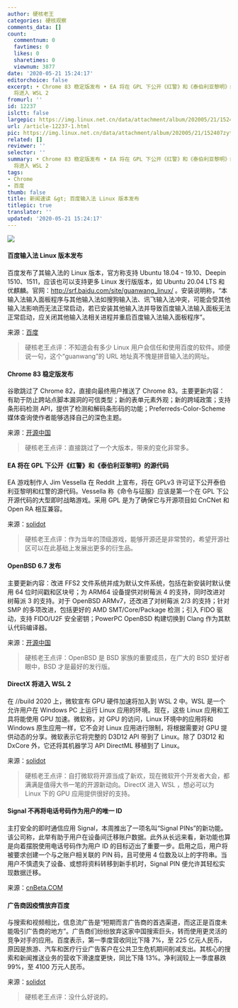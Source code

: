 ```yaml
---
author: 硬核老王
categories: 硬核观察
comments_data: []
count:
  commentnum: 0
  favtimes: 0
  likes: 0
  sharetimes: 0
  viewnum: 3877
date: '2020-05-21 15:24:17'
editorchoice: false
excerpt: • Chrome 83 稳定版发布 • EA 将在 GPL 下公开《红警》和《泰伯利亚黎明》的源代码 • OpenBSD 6.7 发布 • DirectX
  将进入 WSL 2
fromurl: ''
id: 12237
islctt: false
largepic: https://img.linux.net.cn/data/attachment/album/202005/21/152407zytz3r1cwycmm695.jpg
url: /article-12237-1.html
pic: https://img.linux.net.cn/data/attachment/album/202005/21/152407zytz3r1cwycmm695.jpg.thumb.jpg
related: []
reviewer: ''
selector: ''
summary: • Chrome 83 稳定版发布 • EA 将在 GPL 下公开《红警》和《泰伯利亚黎明》的源代码 • OpenBSD 6.7 发布 • DirectX
  将进入 WSL 2
tags:
- Chrome
- 百度
thumb: false
title: 新闻速读 &gt; 百度输入法 Linux 版本发布
titlepic: true
translator: ''
updated: '2020-05-21 15:24:17'
---
```


![](/data/attachment/album/202005/21/152407zytz3r1cwycmm695.jpg)


#### 百度输入法 Linux 版本发布


百度发布了其输入法的 Linux 版本，官方称支持 Ubuntu 18.04 - 19.10、Deepin 1510、1511，应该也可以支持更多 Linux 发行版版本，如 Ubuntu 20.04 LTS 和优麒麟。官网：<http://srf.baidu.com/site/guanwang_linux/> 。安装说明称，“本输入法输入面板程序与其他输入法如搜狗输入法、讯飞输入法冲突，可能会受其他输入法影响而无法正常启动，若已安装其他输入法并导致百度输入法输入面板无法正常启动，应关闭其他输入法相关进程并重启百度输入法输入面板程序”。


来源：[百度](http://srf.baidu.com/site/guanwang_linux/)



> 
> 硬核老王点评：不知道会有多少 Linux 用户会信任和使用百度的软件。顺便说一句，这个“guanwang”的 URL 地址真不愧是拼音输入法的网址。
> 
> 
> 


#### Chrome 83 稳定版发布


谷歌跳过了 Chrome 82，直接向最终用户推送了 Chrome 83。主要更新内容：有助于防止跨站点脚本漏洞的可信类型；新的表单元素外观；新的跨域政策；支持条形码检测 API，提供了检测和解码条形码的功能；Preferreds-Color-Scheme 媒体查询使作者能够选择自己的深色主题。


来源：[开源中国](https://www.oschina.net/news/115834/chrome-83-released?tdsourcetag=s_pctim_aiomsg)



> 
> 硬核老王点评：直接跳过了一个大版本，带来的变化非常多。
> 
> 
> 


#### EA 将在 GPL 下公开《红警》和《泰伯利亚黎明》的源代码


EA 游戏制作人 Jim Vessella 在 Reddit 上宣布，将在 GPLv3 许可证下公开泰伯利亚黎明和红警的源代码。Vessella 称《命令与征服》应该是第一个在 GPL 下公开源代码的大型即时战略游戏。采用 GPL 是为了确保它与开源项目如 CnCNet 和 Open RA 相互兼容。


来源：[solidot](https://www.solidot.org/story?sid=64425)



> 
> 硬核老王点评：作为当年的顶级游戏，能够开源还是非常赞的，希望开源社区可以在此基础上发展出更多的衍生品。
> 
> 
> 


#### OpenBSD 6.7 发布


主要更新内容：改进 FFS2 文件系统并成为默认文件系统，包括在新安装时默认使用 64 位时间戳和区块号；为 ARM64 设备提供对树莓派 4 的支持，同时改进对树莓派 3 的支持。对于 OpenBSD ARMv7，还改进了对树莓派 2/3 的支持；针对 SMP 的多项改进，包括更好的 AMD SMT/Core/Package 检测；引入 FIDO 驱动，支持 FIDO/U2F 安全密钥；PowerPC OpenBSD 构建切换到 Clang 作为其默认代码编译器。


来源：[开源中国](https://www.oschina.net/news/115823/openbsd-6-7-released)



> 
> 硬核老王点评：OpenBSD 是 BSD 家族的重要成员，在广大的 BSD 爱好者眼中，BSD 才是最好的发行版。
> 
> 
> 


#### DirectX 将进入 WSL 2


在 //build 2020 上，微软宣布 GPU 硬件加速将加入到 WSL 2 中。WSL 是一个允许用户在 Windows PC 上运行 Linux 应用的环境。现在，这些 Linux 应用和工具将能使用 GPU 加速。微软称，对 GPU 的访问，Linux 环境中的应用将和 Windows 原生应用一样，它不会对 Linux 应用进行限制，将根据需要对 GPU 提供动态的分享。微软表示它将完整的 D3D12 API 带到了 Linux。除了 D3D12 和 DxCore 外，它还将其机器学习 API DirectML 移植到了 Linux。


来源：[solidot](https://www.solidot.org/story?sid=64415)



> 
> 硬核老王点评：自打微软将开源当成了新欢，现在微软开个开发者大会，都满满是值得大书一笔的开源新动向。DirectX 进入 WSL ，想必可以为 Linux 下的 GPU 应用提供很好的支持。
> 
> 
> 


#### Signal 不再将电话号码作为用户的唯一 ID


主打安全的即时通信应用 Signal，本周推出了一项名叫“Signal PINs”的新功能。该公司称，此举有助于用户在设备间迁移账户数据。此外从长远来看，新功能也算是向着摆脱使用电话号码作为用户 ID 的目标迈出了重要一步。启用之后，用户将被要求创建一个与之账户相关联的 PIN 码，且可使用 4 位数及以上的字符串。当用户不慎遗失了设备、或想将资料转移到新手机时，Signal PIN 便允许其轻松实现数据迁移。


来源：[cnBeta.COM](https://www.cnbeta.com/articles/tech/981607.htm)


#### 广告商因疫情放弃百度


与搜索和视频相比，信息流广告是“短期而言广告商的首选渠道，而这正是百度未能吸引广告商的地方”。广告商们纷纷放弃这家中国搜索巨头，转而使用更灵活的竞争对手的应用。百度表示，第一季度营收同比下降 7%，至 225 亿元人民币，原因是旅游、汽车和医疗行业广告客户在公共卫生危机期间削减支出。其核心的搜索和新闻推送业务的营收下滑速度更快，同比下降 13%。净利润较上一季度暴跌 99%，至 4100 万元人民币。


来源：[solidot](https://www.solidot.org/story?sid=64419)



> 
> 硬核老王点评：没什么好说的。
> 
> 
>
